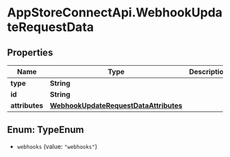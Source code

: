 # AppStoreConnectApi.WebhookUpdateRequestData

## Properties

Name | Type | Description | Notes
------------ | ------------- | ------------- | -------------
**type** | **String** |  | 
**id** | **String** |  | 
**attributes** | [**WebhookUpdateRequestDataAttributes**](WebhookUpdateRequestDataAttributes.md) |  | [optional] 



## Enum: TypeEnum


* `webhooks` (value: `"webhooks"`)





